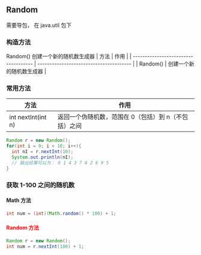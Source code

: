 ## Random

需要导包， 在 java.util 包下

### 构造方法

Random() 创建一个新的随机数生成器
| 方法 | 作用 |
| ------------------------------------ | --------------------------------------- |
| Random() | 创建一个新的随机数生成器 |

### 常用方法

| 方法               | 作用                                                 |
| ------------------ | ---------------------------------------------------- |
| int nextInt(int n) | 返回一个伪随机数，范围在 0（包括）到 n（不包括）之间 |

```java
Random r = new Random();
for(int i = 0; i < 10; i++){
  int nI = r.nextInt(10);
  System.out.println(nI);
  // 输出结果可以为： 0 1 4 3 7 8 2 6 9 5
}
```

### 获取 1-100 之间的随机数

#### Math 方法

```java
int num = (int)(Math.random() * 100) + 1;
```

#### <font color= red>Random 方法</font>

```java
Random r = new Random();
int num = r.nextInt(100) + 1;
```
